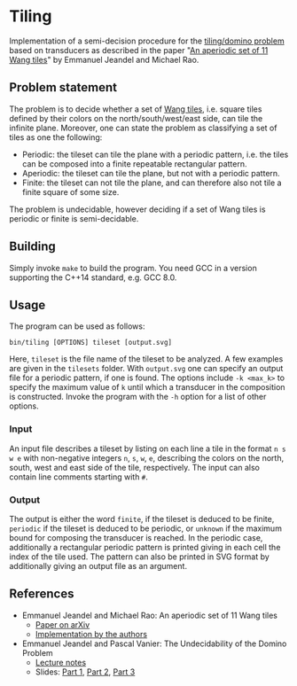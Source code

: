 # Tiling

Implementation of a semi-decision procedure for the [tiling/domino problem](https://en.wikipedia.org/wiki/Wang_tile) based on transducers as described in the paper "[An aperiodic set of 11 Wang tiles](https://arxiv.org/abs/1506.06492)" by Emmanuel Jeandel and Michael Rao.

## Problem statement

The problem is to decide whether a set of [Wang tiles](https://en.wikipedia.org/wiki/Wang_tile), i.e. square tiles defined by their colors on the north/south/west/east side, can tile the infinite plane.
Moreover, one can state the problem as classifying a set of tiles as one the following:

- Periodic: the tileset can tile the plane with a periodic pattern, i.e. the tiles can be composed into a finite repeatable rectangular pattern.
- Aperiodic: the tileset can tile the plane, but not with a periodic pattern.
- Finite: the tileset can not tile the plane, and can therefore also not tile a finite square of some size.

The problem is undecidable, however deciding if a set of Wang tiles is periodic or finite is semi-decidable.

## Building

Simply invoke `make` to build the program. You need GCC in a version supporting the C++14 standard, e.g. GCC 8.0.

## Usage

The program can be used as follows:
```
bin/tiling [OPTIONS] tileset [output.svg]
```
Here, `tileset` is the file name of the tileset to be analyzed. A few examples are given in the `tilesets` folder.
With `output.svg` one can specify an output file for a periodic pattern, if one is found.
The options include `-k <max_k>` to specify the maximum value of `k` until which a transducer in the composition is constructed.
Invoke the program with the `-h` option for a list of other options.

### Input

An input file describes a tileset by listing on each line a tile in the format `n s w e` with non-negative integers `n`, `s`, `w`, `e`, describing the colors on the north, south, west and east side of the tile, respectively.
The input can also contain line comments starting with `#`.

### Output

The output is either the word `finite`, if the tileset is deduced to be finite, `periodic` if the tileset is deduced to be periodic, or `unknown` if the maximum bound for composing the transducer is reached.
In the periodic case, additionally a rectangular periodic pattern is printed  giving in each cell the index of the tile used.
The pattern can also be printed in SVG format by additionally giving an output file as an argument.

## References

- Emmanuel Jeandel and Michael Rao: An aperiodic set of 11
Wang tiles
  - [Paper on arXiv](https://arxiv.org/abs/1506.06492)
  - [Implementation by the authors](https://framagit.org/mrao/small-wang-tile-sets)
- Emmanuel Jeandel and Pascal Vanier: The Undecidability of the Domino Problem
  - [Lecture notes](https://www.lacl.fr/~pvanier/rech/cirm.pdf)
  - Slides: [Part 1](https://www.cirm-math.fr/ProgWeebly/Renc1720/Jeandel.pdf),
    [Part 2](https://www.cirm-math.fr/ProgWeebly/Renc1720/Jeandel2.pdf),
    [Part 3](https://www.cirm-math.fr/ProgWeebly/Renc1720/Jeandel3.pdf)
